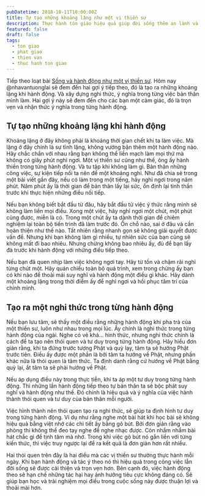 ```yaml
---
pubDatetime: 2018-10-11T10:00:00Z
title: Tự tạo những khoảng lặng như một vị thiền sư
description: Thực hành tôn giáo hiệu quả giúp đời sống thêm an lành và hạnh phúc, giác ngộ nhiều điều hữu ích để đem lại năng lượng tích cực cho bản thân, và giá trị đẹp cho cộng đồng.
featured: false
draft: false
tags:
  - ton giao
  - phat giao
  - thien van
  - thuc hanh ton giao
---
```


Tiếp theo loạt bài [Sống và hành động như một vị thiền sư](https://nhavantuonglai.com/posts/ngoi-thien-moi-ngay-nhu-mot-vi-thien-su). Hôm nay @nhavantuonglai sẽ đem đến hai gợi ý tiếp theo, đó là tạo ra những khoảng lặng khi hành động. Và xây dựng nghi thức, ý nghĩa trong từng việc bản thân mình làm. Hai gợi ý này sẽ đem đến cho các bạn một cảm giác, đó là trọn vẹn và nhận thức ý nghĩa trong từng hành động.

## Tự tạo những khoảng lặng khi hành động

Khoảng lặng ở đây không phải là khoảng thời gian chết khi ta làm việc. Mà lặng ở đây chính là sự tĩnh lặng, không vướng bận thêm một hành động nào. Hãy chắc chắn với nhau rằng bạn không thể liền mạch làm mọi thứ mà không có giây phút nghỉ ngơi. Một vị thiền sư cũng như thế, ông ấy hành thiền trong từng hành động. Và tu tập khi không làm gì. Bản thân những công việc, sự kiện tiếp nối ta nên để một khoảng nghỉ. Như đã chia sẻ trong một bài viết gần đây, nếu có làm trong một tiếng, hãy nghỉ ngơi trong năm phút. Năm phút ấy là thời gian để bản thân lấy lại sức, ổn định lại tinh thần trước khi thực hiện những điều nối tiếp.

Nếu bạn không biết bắt đầu từ đâu, hãy bắt đầu từ việc ý thức rằng mình sẽ không làm liền mọi điều. Xong một việc, hãy nghỉ ngơi một chút, một phút cũng được, miễn là có. Trong một chút ấy ta dành thời gian để chiêm nghiệm lại toàn bộ tiến trình đã làm trước đó. Ổn chỗ nào, sai ở đâu và cần hoàn thiện như thế nào. Tất nhiên rằng nhanh gọn sẽ không giải quyết được vấn đề. Nhưng khi bạn không làm gì nhiều, tự nhiên sức của bạn cũng sẽ không mất đi bao nhiêu. Nhưng chừng không bao nhiêu ấy, đủ để bạn lấy đà trước khi hành động với những điều tiếp theo.

Nếu bạn đã quen nhịp làm việc không ngơi tay. Hãy từ tốn và chậm rãi nghỉ từng chút một. Hãy quán chiếu toàn bộ quá trình, xem trong chừng ấy bạn có khi nào để thoải mái suy nghĩ và hành động một điều gì khác. Hãy dành một khoảng lặng trong thời điểm ấy để nghỉ ngơi và hồi phục tâm trí của chính mình.

## Tạo ra một nghi thức trong từng hành động

Nếu bạn lưu tâm, sẽ thấy một điều rằng những hành động khi pha trà của một thiền sư, luôn như nhau trong mọi lúc. Ấy chính là nghi thức trong từng hành động của ngài. Nghe có vẻ khá… hình thức, nhưng nghi thức chính là cách để ta tạo nên thói quen và tư duy trong từng hành động. Hãy hiểu đơn giản rằng, khi ta đứng trước tượng Phật và quỳ lạy, tâm ta sẽ hướng Phật trước tiên. Điều ấy được một phần là bởi tâm ta hướng về Phật, nhưng phần khác nữa là thói quen là tâm thức. Ta định danh rằng cứ hướng về Phật bằng quỳ lại, ắt tâm ta sẽ phải hướng về Phật.

Nếu áp dụng điều này trong thực tiễn, khi ta áp một tư duy trong từng hành động. Thì những lần hành động tiếp theo tự bản thân ta sẽ bộc phát suy nghĩ và hành động như thế. Đó chính là hiệu quả và ý nghĩa của việc hành thành thói quen và tư duy của bản thân mỗi người.

Việc hình thành nên thói quen tạo ra nghi thức, sẽ giúp ta định hình tư duy trong từng hành động. Ví dụ như rằng nghe một bài hát khi học bài sẽ không hiệu quả bằng việt nhớ các chi tiết ấy bằng gõ bút. Bởi đơn giản rằng vào phòng thi không thể đeo tay nghe để nghe nhạc được. Còn nhẩm nhẩm bài hát chắc gì để tịnh tâm mà nhớ. Trong khi việc gõ bút nó gắn liền với từng kiến thức, thì việc truy ngược lại để ra kết quả là đơn giản hơn rất nhiều.

Hai thói quen trên đây là hai điều mà các vị thiền sư thường thực hành mỗi ngày. Khi bạn hành động và tác ý theo nó thì hiệu quả trong công việc lẫn đời sống sẽ được cải thiện và trọn vẹn hơn. Bên cạnh đó, việc hành động theo sẽ hạn chế những tác hại hay ảnh hưởng tiêu cực không đáng có. Sẽ giúp bạn học và trải nghiệm mọi điều trong cuộc sống này được thuận lợi và thoải mái hơn.
